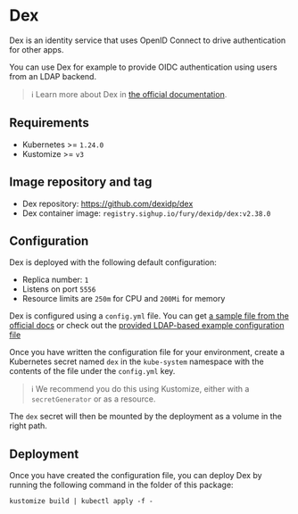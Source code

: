 # Dex

<!-- <KFD-DOCS> -->

Dex is an identity service that uses OpenID Connect to drive authentication for other apps.

You can use Dex for example to provide OIDC authentication using users from an LDAP backend.

> ℹ️ Learn more about Dex in [the official documentation](https://dexidp.io/docs/getting-started/).

## Requirements

- Kubernetes >= `1.24.0`
- Kustomize >= `v3`

## Image repository and tag

- Dex repository: <https://github.com/dexidp/dex>
- Dex container image: `registry.sighup.io/fury/dexidp/dex:v2.38.0`

## Configuration

Dex is deployed with the following default configuration:

- Replica number: `1`
- Listens on port `5556`
- Resource limits are `250m` for CPU and `200Mi` for memory

Dex is configured using a `config.yml` file. You can get [a sample file from the official docs](https://github.com/dexidp/dex/blob/v2.20.0/examples/config-dev.yaml) or check out the [provided LDAP-based example configuration file](example/config.yml)

Once you have written the configuration file for your environment, create a Kubernetes secret named `dex` in the `kube-system` namespace with the contents of the file under the `config.yml` key.

> ℹ️ We recommend you do this using Kustomize, either with a `secretGenerator` or as a resource.

The `dex` secret will then be mounted by the deployment as a volume in the right path.

## Deployment

Once you have created the configuration file, you can deploy Dex by running the following command in the folder of this package:

```shell
kustomize build | kubectl apply -f -
```

<!-- </KFD-DOCS> -->
